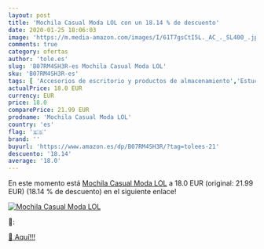 ```yaml
---
layout: post
title: 'Mochila Casual Moda LOL con un 18.14 % de descuento'
date: 2020-01-25 18:06:03
image: 'https://m.media-amazon.com/images/I/61T7gsCtI5L._AC_._SL400_.jpg'
comments: true
category: ofertas
author: 'tole.es'
slug: 'B07RM4SH3R-es Mochila Casual Moda LOL'
sku: 'B07RM4SH3R-es'
tags: [ 'Accesorios de escritorio y productos de almacenamiento','Estuches escolares','Herramientas de mano para jardinería','Jardinería','Jardín','Material de oficina','Materiales, organizadores y dispensadores de escritorio','Oficina y papelería','Tijeras de podar para jardinería','mochila', ]
actualPrice: 18.0 EUR
currency: EUR
price: 18.0
comparePrice: 21.99 EUR
prodname: 'Mochila Casual Moda LOL'
country: 'es'
flag: '🇪🇸'
brand: ''
buyurl: 'https://www.amazon.es/dp/B07RM4SH3R/?tag=tolees-21'
descuento: '18.14'
average: '18.0'
---
```


En este momento está [Mochila Casual Moda LOL](https://www.amazon.es/dp/B07RM4SH3R/?tag=tolees-21) a 18.0 EUR (original: 21.99 EUR) (18.14 %  de descuento) en el siguiente enlace!

[![Mochila Casual Moda LOL](https://m.media-amazon.com/images/I/61T7gsCtI5L._AC_._SL400_.jpg)](https://www.amazon.es/dp/B07RM4SH3R/?tag=tolees-21)

🔎:


[🛒 Aquí!!!](https://www.amazon.es/dp/B07RM4SH3R/?tag=tolees-21)
